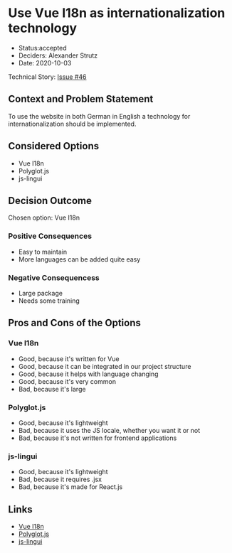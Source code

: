 # Use Vue I18n as internationalization technology

* Status:accepted
* Deciders: Alexander Strutz
* Date: 2020-10-03

Technical Story: [Issue #46](https://github.com/BenPag/cranach/issues/46)

## Context and Problem Statement

To use the website in both German in English a technology for internationalization should be implemented. 

## Considered Options

* Vue I18n
* Polyglot.js
* js-lingui

## Decision Outcome

Chosen option: Vue I18n

### Positive Consequences

* Easy to maintain
* More languages can be added quite easy

### Negative Consequencess

* Large package
* Needs some training

## Pros and Cons of the Options <!-- optional -->

###  Vue I18n

* Good, because it's written for Vue
* Good, because it can be integrated in our project structure
* Good, because it helps with language changing
* Good, because it's very common
* Bad, because it's large

### Polyglot.js

* Good, because it's lightweight
* Bad, because it uses the JS locale, whether you want it or not 
* Bad, because it's not written for frontend applications

### js-lingui

* Good, because it's lightweight
* Bad, because it requires .jsx
* Bad, because it's made for React.js

## Links 

* [Vue I18n](https://kazupon.github.io/vue-i18n/)
* [Polyglot.js](https://airbnb.io/polyglot.js/)
* [js-lingui](https://github.com/lingui/js-lingui)
